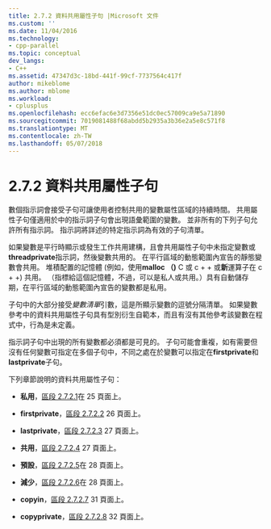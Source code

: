 ```yaml
---
title: 2.7.2 資料共用屬性子句 |Microsoft 文件
ms.custom: ''
ms.date: 11/04/2016
ms.technology:
- cpp-parallel
ms.topic: conceptual
dev_langs:
- C++
ms.assetid: 47347d3c-18bd-441f-99cf-7737564c417f
author: mikeblome
ms.author: mblome
ms.workload:
- cplusplus
ms.openlocfilehash: ecc6efac6e3d7356e51dc0ec57009ca9e5a71890
ms.sourcegitcommit: 7019081488f68abdd5b2935a3b36e2a5e8c571f8
ms.translationtype: MT
ms.contentlocale: zh-TW
ms.lasthandoff: 05/07/2018
---
```

# <a name="272-data-sharing-attribute-clauses"></a>2.7.2 資料共用屬性子句
數個指示詞會接受子句可讓使用者控制共用的變數屬性區域的持續時間。 共用屬性子句僅適用於中的指示詞子句會出現語彙範圍的變數。 並非所有的下列子句允許所有指示詞。 指示詞將詳述的特定指示詞為有效的子句清單。  
  
 如果變數是平行時顯示或發生工作共用建構，且會共用屬性子句中未指定變數或**threadprivate**指示詞，然後變數共用的。 在平行區域的動態範圍內宣告的靜態變數會共用。 堆積配置的記憶體 (例如，使用**malloc （)** C 或 c + + 或**新**運算子在 c + +) 共用。 （指標給這個記憶體，不過，可以是私人或共用。）具有自動儲存期，在平行區域的動態範圍內宣告的變數都是私用。  
  
 子句中的大部分接受*變數清單*引數，這是所顯示變數的逗號分隔清單。 如果變數參考中的資料共用屬性子句具有型別衍生自範本，而且有沒有其他參考該變數在程式中，行為是未定義。  
  
 指示詞子句中出現的所有變數都必須都是可見的。 子句可能會重複，如有需要但沒有任何變數可指定在多個子句中，不同之處在於變數可以指定在**firstprivate**和**lastprivate**子句。  
  
 下列章節說明的資料共用屬性子句：  
  
-   **私用**，[區段 2.7.2.1](../../parallel/openmp/2-7-2-1-private.md)在 25 頁面上。  
  
-   **firstprivate**，[區段 2.7.2.2](../../parallel/openmp/2-7-2-2-firstprivate.md) 26 頁面上。  
  
-   **lastprivate**，[區段 2.7.2.3](../../parallel/openmp/2-7-2-3-lastprivate.md) 27 頁面上。  
  
-   **共用**，[區段 2.7.2.4](../../parallel/openmp/2-7-2-4-shared.md) 27 頁面上。  
  
-   **預設**，[區段 2.7.2.5](../../parallel/openmp/2-7-2-5-default.md)在 28 頁面上。  
  
-   **減少**，[區段 2.7.2.6](../../parallel/openmp/2-7-2-6-reduction.md)在 28 頁面上。  
  
-   **copyin**，[區段 2.7.2.7](../../parallel/openmp/2-7-2-7-copyin.md) 31 頁面上。  
  
-   **copyprivate**，[區段 2.7.2.8](../../parallel/openmp/2-7-2-8-copyprivate.md) 32 頁面上。
